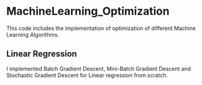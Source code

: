 # MachineLearning_Optimization

This code includes the implementation of optimization of different Machine Learning Algorithms.

## Linear Regression
I implemented Batch Gradient Descent, Mini-Batch Gradient Descent and Stochastic Gradient Descent for Linear regression from scratch.  



